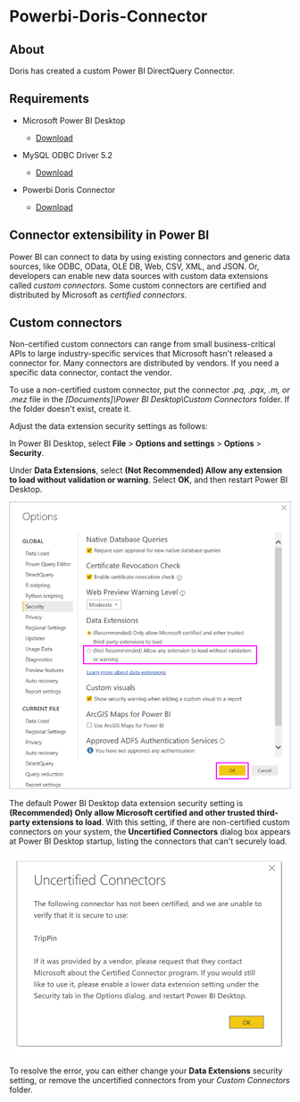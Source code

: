# Powerbi-Doris-Connector

## About

Doris has created a custom Power BI DirectQuery Connector.

## Requirements

*   Microsoft Power BI Desktop
    *   [Download](https://www.microsoft.com/en-us/download/details.aspx?id=58494)

*   MySQL ODBC Driver 5.2
    *   [Download](https://downloads.mysql.com/archives/c-odbc/)

*   Powerbi Doris Connector
    *   [Download]()

## Connector extensibility in Power BI

Power BI can connect to data by using existing connectors and generic data sources, like ODBC, OData, OLE DB, Web, CSV, XML, and JSON. Or, developers can enable new data sources with custom data extensions called _custom connectors_. Some custom connectors are certified and distributed by Microsoft as _certified connectors_.

## Custom connectors
Non-certified custom connectors can range from small business-critical APIs to large industry-specific services that Microsoft hasn't released a connector for. Many connectors are distributed by vendors. If you need a specific data connector, contact the vendor.

To use a non-certified custom connector, put the connector _.pq, .pqx, .m, or .mez_ file in the _[Documents]\Power BI Desktop\Custom Connectors_ folder. If the folder doesn't exist, create it.

Adjust the data extension security settings as follows:

In Power BI Desktop, select **File** > **Options and settings** > **Options** > **Security**.

Under **Data Extensions**, select **(Not Recommended) Allow any extension to load without validation or warning**. Select **OK**, and then restart Power BI Desktop.

![Image 1](./data-extension-security-1.png)

The default Power BI Desktop data extension security setting is **(Recommended) Only allow Microsoft certified and other trusted third-party extensions to load**. With this setting, if there are non-certified custom connectors on your system, the **Uncertified Connectors** dialog box appears at Power BI Desktop startup, listing the connectors that can't securely load.

![Image 2](./data-extension-security-2.png)

To resolve the error, you can either change your **Data Extensions** security setting, or remove the uncertified connectors from your _Custom Connectors_ folder.
